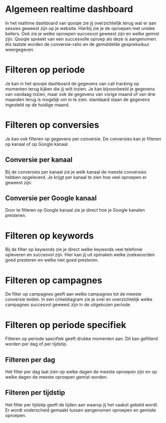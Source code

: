 <!-- TITLE: Dashboard -->
# Algemeen realtime dashboard
In het realtime dashboard van qooqie zie jij overzichtelijk terug wat er aan sessies geweest zijn op je website. Hierbij zie je de oproepen met unieke bellers. Ook zie je welke oproepen succesvol geweest zijn en welke gemist zijn. Qooqie spreekt van een succesvolle oproep als deze is aangenomen. Als laatste worden de conversie-ratio en de gemiddelde gespreksduur weergegeven.
# Filteren op periode
Je kan in het qooqie dashboard de gegevens van call tracking op momenten terug kijken die jij wilt inzien. Je kan bijvoorbeeld je gegevens van vandaag inzien, maar ook de gegevens van vorige maand of van drie maanden terug is mogelijk om in te zien. standaard staan de gegevens ingesteld op de huidige maand. 
# Filteren op conversies
Je kan ook filteren op gegevens per conversie. De conversies kan je filteren op kanaal of op Google kanaal. 
## Conversie per kanaal
Bij de conversies per kanaal zie je welk kanaal de meeste conversies hebben opgeleverd. Je krijgt per kanaal te zien hoe veel oproepen er geweest zijn. 
## Conversie per Google kanaal
Door te filteren op Google kanaal zie je direct hoe je Google kanalen presteren. 
# Filteren op keywords
Bij de filter op keywords zie je direct welke keywords veel telefonie opleveren en succesvol zijn. Hier kan jij uit opmaken welke zoekwoorden goed presteren en welke niet goed presteren.
# Filteren op campagnes
De filter op campagnes geeft aan welke campagnes tot de meeste conversie leiden. In een cirkeldiagram zie je snel en overzichtelijk welke campagnes succesvol geweest zijn in de uitgekozen periode.
# Filteren op periode specifiek
Filteren op periode specifiek geeft drukke momenten aan. Dit kan gefilterd worden per dag of per tijdstip. 
## Filteren per dag
Het filter per dag laat zien op welke dagen de meeste oproepen zijn en op welke dagen de meeste oproepen gemist worden.
## Filteren per tijdstip
Het filter per tijdstip geeft de tijden aan waarop jij het vaakst gebeld wordt. Er wordt onderscheid gemaakt tussen aangenomen oproepen en gemiste oproepen.
